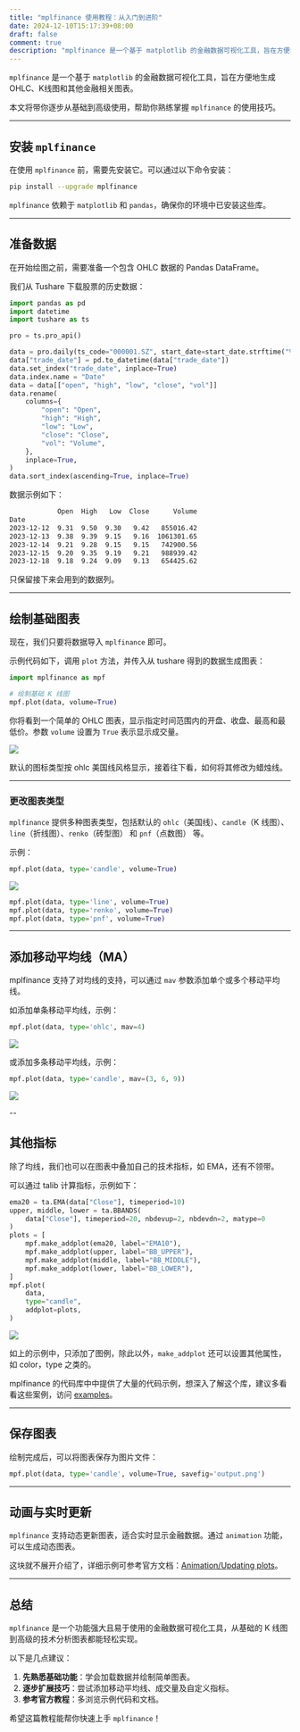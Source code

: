 ```yaml
---
title: "mplfinance 使用教程：从入门到进阶"
date: 2024-12-10T15:17:39+08:00
draft: false
comment: true
description: "mplfinance 是一个基于 matplotlib 的金融数据可视化工具，旨在方便地生成 OHLC、K线图和其他金融相关图表。本教程将逐步带你从基础到高级使用，帮助你熟练掌握 `mplfinance` 的使用技巧。"
---
```


`mplfinance` 是一个基于 `matplotlib` 的金融数据可视化工具，旨在方便地生成 OHLC、K线图和其他金融相关图表。

本文将带你逐步从基础到高级使用，帮助你熟练掌握 `mplfinance` 的使用技巧。

---

## 安装 `mplfinance`

在使用 `mplfinance` 前，需要先安装它。可以通过以下命令安装：

```bash
pip install --upgrade mplfinance
```

`mplfinance` 依赖于 `matplotlib` 和 `pandas`，确保你的环境中已安装这些库。

---

## 准备数据

在开始绘图之前，需要准备一个包含 OHLC 数据的 Pandas DataFrame。

我们从 Tushare 下载股票的历史数据：

```python
import pandas as pd
import datetime
import tushare as ts

pro = ts.pro_api()

data = pro.daily(ts_code="000001.SZ", start_date=start_date.strftime("%Y%m%d"))
data["trade_date"] = pd.to_datetime(data["trade_date"])
data.set_index("trade_date", inplace=True)
data.index.name = "Date"
data = data[["open", "high", "low", "close", "vol"]]
data.rename(
    columns={
        "open": "Open",
        "high": "High",
        "low": "Low",
        "close": "Close",
        "vol": "Volume",
    },
    inplace=True,
)
data.sort_index(ascending=True, inplace=True)
```

数据示例如下：

```bash
            Open  High   Low  Close      Volume
Date
2023-12-12  9.31  9.50  9.30   9.42   855016.42
2023-12-13  9.38  9.39  9.15   9.16  1061301.65
2023-12-14  9.21  9.28  9.15   9.15   742900.56
2023-12-15  9.20  9.35  9.19   9.21   988939.42
2023-12-18  9.18  9.24  9.09   9.13   654425.62
```

只保留接下来会用到的数据列。

---

## 绘制基础图表

现在，我们只要将数据导入 `mplfinance` 即可。

示例代码如下，调用 `plot` 方法，并传入从 tushare 得到的数据生成图表：

```python
import mplfinance as mpf

# 绘制基础 K 线图
mpf.plot(data, volume=True)
```

你将看到一个简单的 OHLC 图表，显示指定时间范围内的开盘、收盘、最高和最低价。参数 `volume` 设置为 `True` 表示显示成交量。

![](https://cdn.jsdelivr.net/gh/poloxue/images@2024-12/2024-12-11-mplfinance-chart-library-01.png)

默认的图标类型按 ohlc 美国线风格显示，接着往下看，如何将其修改为蜡烛线。

---

### 更改图表类型

`mplfinance` 提供多种图表类型，包括默认的 `ohlc`（美国线）、`candle`（K 线图）、`line`（折线图）、`renko`（砖型图） 和 `pnf`（点数图） 等。

示例：

```python
mpf.plot(data, type='candle', volume=True)
```

![](https://cdn.jsdelivr.net/gh/poloxue/images@2024-12/2024-12-11-mplfinance-chart-library-02.png)

```python
mpf.plot(data, type='line', volume=True)
mpf.plot(data, type='renko', volume=True)
mpf.plot(data, type='pnf', volume=True)
```

---

## 添加移动平均线（MA）

mplfinance 支持了对均线的支持，可以通过 `mav` 参数添加单个或多个移动平均线。

如添加单条移动平均线，示例：

```python
mpf.plot(data, type='ohlc', mav=4)
```

![](https://cdn.jsdelivr.net/gh/poloxue/images@2024-12/2024-12-11-mplfinance-chart-library-03.png)

或添加多条移动平均线，示例：

```python
mpf.plot(data, type='candle', mav=(3, 6, 9))
```

![](https://cdn.jsdelivr.net/gh/poloxue/images@2024-12/2024-12-11-mplfinance-chart-library-04.png)

--

## 其他指标

除了均线，我们也可以在图表中叠加自己的技术指标，如 EMA，还有不领带。

可以通过 talib 计算指标，示例如下：

```python
ema20 = ta.EMA(data["Close"], timeperiod=10)
upper, middle, lower = ta.BBANDS(
    data["Close"], timeperiod=20, nbdevup=2, nbdevdn=2, matype=0
)
plots = [
    mpf.make_addplot(ema20, label="EMA10"),
    mpf.make_addplot(upper, label="BB_UPPER"),
    mpf.make_addplot(middle, label="BB_MIDDLE"),
    mpf.make_addplot(lower, label="BB_LOWER"),
]
mpf.plot(
    data,
    type="candle",
    addplot=plots,
)
```

![](https://cdn.jsdelivr.net/gh/poloxue/images@2024-12/2024-12-11-mplfinance-chart-library-05-v2.png)

如上的示例中，只添加了图例，除此以外，`make_addplot` 还可以设置其他属性，如 color，type 之类的。

mplfinance 的代码库中中提供了大量的代码示例，想深入了解这个库，建议多看看这些案例，访问 [examples](https://github.com/matplotlib/mplfinance/tree/master/examples)。

---

## 保存图表

绘制完成后，可以将图表保存为图片文件：

```python
mpf.plot(data, type='candle', volume=True, savefig='output.png')
```

---

## 动画与实时更新

`mplfinance` 支持动态更新图表，适合实时显示金融数据。通过 `animation` 功能，可以生成动态图表。

这块就不展开介绍了，详细示例可参考官方文档：[Animation/Updating plots](https://github.com/matplotlib/mplfinance/blob/master/markdown/animation.md)。

---

## 总结

`mplfinance` 是一个功能强大且易于使用的金融数据可视化工具，从基础的 K 线图到高级的技术分析图表都能轻松实现。

以下是几点建议：

1. **先熟悉基础功能**：学会加载数据并绘制简单图表。
2. **逐步扩展技巧**：尝试添加移动平均线、成交量及自定义指标。
3. **参考官方教程**：多浏览示例代码和文档。

希望这篇教程能帮你快速上手 `mplfinance`！
